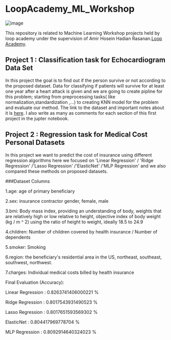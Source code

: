 # LoopAcademy_ML_Workshop
![image](https://media-exp1.licdn.com/dms/image/C560BAQG3MALs09SFJA/company-logo_200_200/0/1581592144461?e=2159024400&v=beta&t=MqQp_ZwxMiwoTE00pQHCna0Yu0506mmIy7_USTxCqHc)


This repository is related to Machine Learning Workshop projects held by loop academy under the supervision of Amir Hosein Hadian Rasanan.[Loop Academy](http://loopacademy.io/).


## Project 1 : Classification task for Echocardiogram Data Set 

In this project the goal is to find out if the person survive or not according to  the proposed dataset. 
Data for classifying if patients will survive for at least one year after a heart attack is given and we are going to create pipline for this problem; starting from preprocessing tasks( like normalization,standardization ,...) to creating KNN model for the problem and evaluate our method. The link to the dataset and important notes about it is [here](https://archive.ics.uci.edu/ml/datasets/echocardiogram). I also write as many as comments for each section of this first project in the jupter notebook.


## Project 2 : Regression task for Medical Cost Personal Datasets 

In this project we want to predict the cost of insurance using different regression algorithms here we focused on 'Linear Regression' / 'Ridge Regression' /'Lasso Regression' /'ElasticNet' /'MLP Regression' and we also compared these methods on proposed datasets.

###Dataset Columns

1.age: age of primary beneficiary

2.sex: insurance contractor gender, female, male

3.bmi: Body mass index, providing an understanding of body, weights that are relatively high or low relative to height,
objective index of body weight (kg / m ^ 2) using the ratio of height to weight, ideally 18.5 to 24.9

4.children: Number of children covered by health insurance / Number of dependents

5.smoker: Smoking

6.region: the beneficiary's residential area in the US, northeast, southeast, southwest, northwest.

7.charges: Individual medical costs billed by health insurance

Final Evaluation (Accuracy): 

Linear Regression : 0.8263741406000221 %

Ridge Regression : 0.8017543931490523 %

Lasso Regression : 0.8017651593569302 %

ElasticNet : 0.804417969778704 %

MLP Regression : 0.8092914640324023 %
